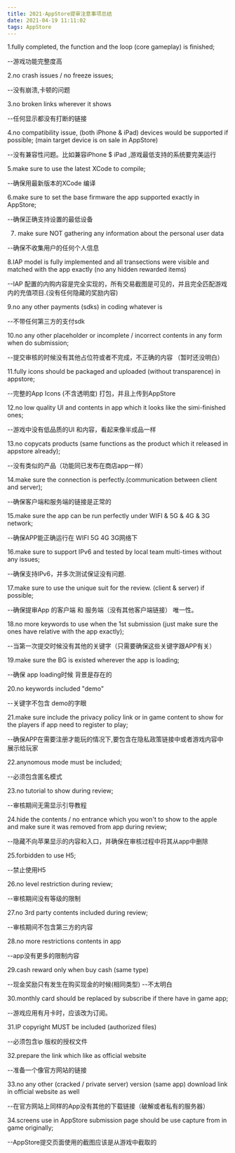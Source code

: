```yaml
---
title: 2021-AppStore提审注意事项总结
date: 2021-04-19 11:11:02
tags: AppStore
---
```


1.fully completed, the function and the loop (core gameplay) is finished;

--游戏功能完整度高

2.no crash issues / no freeze issues;

--没有崩溃,卡顿的问题

3.no broken links wherever it shows

--任何显示都没有打断的链接

4.no compatibility issue, (both iPhone & iPad) devices would be supported if possible; (main target device is on sale in AppStore)

--没有兼容性问题。比如兼容iPhone $ iPad ,游戏最低支持的系统要完美运行

5.make sure to use the latest XCode to compile;

--确保用最新版本的XCode 编译

6.make sure to set the base firmware the app supported exactly in AppStore;

--确保正确支持设置的最低设备

7. make sure NOT gathering any information about the personal user data

--确保不收集用户的任何个人信息 

8.IAP model is fully implemented and all transections were visible and matched with the app exactly (no any hidden rewarded items)

--IAP 配置的内购内容是完全实现的，所有交易截图是可见的，并且完全匹配游戏内的充值项目.(没有任何隐藏的奖励内容)

9.no any other payments (sdks) in coding whatever is

--不带任何第三方的支付sdk

10.no any other placeholder or incomplete / incorrect contents in any form when do submission;

--提交审核的时候没有其他占位符或者不完成，不正确的内容 （暂时还没明白）

11.fully icons should be packaged and uploaded (without transparence) in appstore;

--完整的App Icons (不含透明度) 打包，并且上传到AppStore

12.no low quality UI and contents in app which it looks like the simi-finished ones;

--游戏中没有低品质的UI 和内容，看起来像半成品一样

13.no copycats products (same functions as the product which it released in appstore already);

--没有类似的产品（功能同已发布在商店app一样）

14.make sure the connection is perfectly.(communication between client and server);

--确保客户端和服务端的链接是正常的

15.make sure the app can be run perfectly under WIFI & 5G & 4G & 3G network;

--确保APP能正确运行在 WIFI  5G 4G 3G网络下

16.make sure to support IPv6 and tested by local team multi-times without any issues;

--确保支持IPv6，并多次测试保证没有问题.

17.make sure to use the unique suit for the review. (client & server) if possible;

--确保提审App 的客户端 和 服务端（没有其他客户端链接） 唯一性。

18.no more keywords to use when the 1st submission (just make sure the ones have relative with the app exactly);

--当第一次提交时候没有其他的关键字（只需要确保这些关键字跟APP有关）

19.make sure the BG is existed wherever the app is loading;

--确保 app loading时候 背景是存在的

20.no keywords included "demo"

--关键字不包含 demo的字眼

21.make sure include the privacy policy link or in game content to show for the players if app need to register to play;

--确保APP在需要注册才能玩的情况下,要包含在隐私政策链接中或者游戏内容中展示给玩家

22.anynomous mode must be included;

--必须包含匿名模式

23.no tutorial to show during review;

--审核期间无需显示引导教程

24.hide the contents / no entrance which you won't to show to the apple and make sure it was removed from app during review;

--隐藏不向苹果显示的内容和入口，并确保在审核过程中将其从app中删除

25.forbidden to use H5;

--禁止使用H5

26.no level restriction during review;

--审核期间没有等级的限制

27.no 3rd party contents included during review;

--审核期间不包含第三方的内容

28.no more restrictions contents in app

--app没有更多的限制内容

29.cash reward only when buy cash (same type)

--现金奖励只有发生在购买现金的时候(相同类型) --不太明白

30.monthly card should be replaced by subscribe if there have in game app;

--游戏应用有月卡时，应该改为订阅。

31.IP copyright MUST be included (authorized files)

--必须包含ip 版权的授权文件

32.prepare the link which like as official website

--准备一个像官方网站的链接

33.no any other (cracked / private server) version (same app) download link in official website as well

--在官方网站上同样的App没有其他的下载链接（破解或者私有的服务器）

34.screens use in AppStore submission page should be use capture from in game originally;

--AppStore提交页面使用的截图应该是从游戏中截取的

